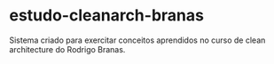# estudo-cleanarch-branas
Sistema criado para exercitar conceitos aprendidos no curso de clean architecture do Rodrigo Branas.

